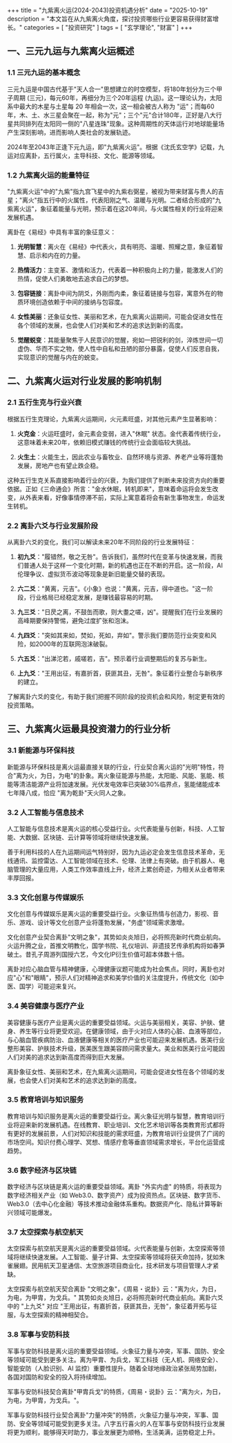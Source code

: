 +++
title = "九紫离火运(2024-2043)投资机遇分析"
date = "2025-10-19"
description = "本文旨在从九紫离火角度，探讨投资哪些行业更容易获得财富增长。"
categories = [
    "投资研究"
]
tags = [
    "玄学理论",
    "财富"
]
+++

## 一、三元九运与九紫离火运概述

### 1.1 三元九运的基本概念

三元九运是中国古代基于"天人合一"思想建立的时空模型，将180年划分为三个甲子周期 (三元)，每元60年，再细分为三个20年运程 (九运)。这一理论认为，太阳系中最大的木星与土星每 20 年相会一次，这一相会被古人称为 "运"；而每60年，木、土、水三星会聚在一起，称为"元"；三个"元"合计180年，正好是八大行星共同排列在太阳同一侧的"八星连珠"现象。这种周期性的天体运行对地球能量场产生深刻影响，进而影响人类社会的发展轨迹。

2024年至2043年正逢下元九运，即"九紫离火运"。根据《沈氏玄空学》记载，九运对应离卦，五行属火，主导科技、文化、能源等领域。

### 1.2 九紫离火运的能量特征

"九紫离火运"中的"九紫"指九宫飞星中的九紫右弼星，被视为带来财富与贵人的吉星；"离火"指五行中的火属性，代表阳刚之气、温暖与光明。二者结合形成的"九紫离火运"，象征着能量与光明，预示着在这20年间，与火属性相关的行业将迎来发展机遇。

离卦在《易经》中具有丰富的象征意义：

1. **光明智慧**：离火在《易经》中代表火，具有明亮、温暖、照耀之意，象征着智慧、启示和内在的力量。

2. **热情活力**：主变革、激情和活力，代表着一种积极向上的力量，能激发人们的热情，促使人们勇敢地去追求自己的梦想。

3. **包容链接**：离卦中间为阴爻，外刚而内柔，象征着链接与包容，寓意外在的物质环境创造依赖于中间的接纳与包容度。

4. **女性美丽**：还象征女性、美丽和艺术，在九紫离火运期间，可能会促进女性在各个领域的发展，也会使人们对美和艺术的追求达到新的高度。

5. **觉醒蜕变**：其能量聚焦于人民意识的觉醒，宛如一把锐利的剑，淬炼世间一切虚伪、华而不实之物，使人性中自私和丑陋的部分暴露，促使人们反思自我，实现意识的觉醒与内在的蜕变。

## 二、九紫离火运对行业发展的影响机制

### 2.1 五行生克与行业兴衰

根据五行生克理论，九紫离火运期间，火元素旺盛，对其他元素产生显著影响：

1. **火克金**：火运旺盛时，金元素会变弱，进入"休眠" 状态。金代表着传统行业，这意味着未来20年，依赖旧模式赚钱的传统行业会面临较大挑战。

2. **火生土**：火能生土，因此农业与畜牧业、自然环境与资源、养老产业等将蓬勃发展，房地产也有望止跌企稳。

这种五行生克关系直接影响着行业的兴衰，为我们提供了判断未来投资方向的重要依据。正如《三命通会》所言："金水休眠，转机即来"，意味着命运将会发生改变，从外表来看，好像事情停滞不前，实际上寓意着将会有新生事物发生，命运发生转机。

### 2.2 离卦六爻与行业发展阶段

从离卦六爻的变化，我们可以解读未来20年不同阶段的行业发展特征：

1. **初九爻**："履错然，敬之无咎"。告诉我们，虽然时代在变革与快速发展，而我们普通人处于这样一个变化时期，新的机遇也正在不断的开启。这一阶段，AI伦理争议、虚拟货币波动等现象是新旧能量交替的表现。

2. **六二爻**："黄离，元吉"。《小象》也说："黄离，元吉，得中道也。"这一阶段，行业格局已经稳定发展，是赚钱最容易的时期。

3. **九三爻**："日昃之离，不鼓缶而歌，则大耋之嗟，凶"。提醒我们在行业发展的高峰期要保持警惕，避免过度扩张和泡沫。

4. **九四爻**："突如其来如，焚如，死如，弃如"。警示我们要防范行业突变和风险，如2000年的互联网泡沫破裂。

5. **六五爻**："出涕沱若，戚嗟若，吉"。预示着行业调整期后的复苏与新生。

6. **上九爻**："王用出征，有嘉折首，获匪其丑，无咎"。象征着行业整合与新秩序的建立。

了解离卦六爻的变化，有助于我们把握不同阶段的投资机会和风险，制定更有效的投资策略。

## 三、九紫离火运最具投资潜力的行业分析

### 3.1 新能源与环保科技

新能源与环保科技是离火运最直接关联的行业，行业契合离火运的"光明"特性，符合"离为火，为日，为电"的卦象。离火象征能源与热能，太阳能、风能、氢能、核能等清洁能源产业将加速发展。光伏发电效率已突破30%临界点，氢能储能成本七年降八成，恰应 "离为乾卦"天火同人之象。

### 3.2 人工智能与信息技术

人工智能与信息技术是离火运的核心受益行业。火代表能量与创新，科技、人工智能、大数据、区块链、云计算等领域将继续快速发展。

善于利用科技的人在九运期间运气特别好，因为九运必定会发生信息技术革命，无线通讯、监控雷达、人工智能领域在技术、伦理、法律上有突破。由于机器人、电脑管理的大量应用，人类工作效率直线上升，经济上累创奇迹，为相关从业者带来丰厚回报。

### 3.3 文化创意与传媒娱乐

文化创意与传媒娱乐是离火运的重要受益行业。火象征热情与创造力，影视、音乐、游戏、设计等文化创意产业将蓬勃发展，"务虚"领域需求激增。

文化创意产业契合离卦"文明之象"，其势如炎炎旭日，必将照亮新时代商业航向。火运升腾之业，首推文明教化，国学书院、礼仪培训、非遗技艺传承机构将如春笋破土。昔孔子周游列国授六艺，今文化IP衍生价值可超本体数十倍。

离卦对应心脑血管与精神健康，心理健康议题可能成为社会焦点。同时，离卦也对应"心"和"眼睛"，预示人们对精神追求和美学价值的关注度提升，传统文化（如中医、国学）可能迎来复兴。

### 3.4 美容健康与医疗产业

美容健康与医疗产业是离火运的重要受益领域。火运与美丽相关，美容、护肤、健身、养生等行业将更受欢迎。在健康领域，由于火对应人体的心脏、血液等部位，与心脑血管疾病防治、血液健康等相关的医疗产业也可能迎来发展机遇。医美行业整形美容、护肤技术升级，医美医生跟美容顾问需求量大。美业和医美行业可能因人们对美的追求达到新高度而得到巨大发展。

离卦象征女性、美丽和艺术，在九紫离火运期间，可能会促进女性在各个领域的发展，也会使人们对美和艺术的追求达到新的高度。

### 3.5 教育培训与知识服务

教育培训与知识服务是离火运的重要受益行业。离火象征光明与智慧，教育培训行业将迎来新的发展机遇。在线教育、职业培训、文化艺术培训等各类教育形式都将有更好的发展前景，人们对知识和技能的需求旺盛，为教育培训行业提供了广阔的市场空间。知识付费心理学、冥想、情感疗愈等垂直领域需求增长，平台化运营成趋势。

### 3.6 数字经济与区块链

数字经济与区块链是离火运的重要受益领域。离卦 "外实内虚" 的特质，将表现为数字经济相关产业（如 Web3.0、数字资产）成为投资热点。区块链、数字货币、Web3.0（去中心化金融）等技术推动金融体系重构。数据资产化、隐私计算等新兴领域可能爆发。

### 3.7 太空探索与航空航天

太空探索与航空航天是离火运的重要受益领域。火代表能量与创新，太空探索等领域将继续快速发展。人工智能、量子计算、太空探索等领域将获天命加持，犹如朱雀展翅。民用航天卫星通信、太空旅游项目商业化，技术研发与项目管理人才紧缺。

太空探索与航空航天契合离卦 "文明之象"，《周易・说卦》云："离为火，为日，为电，为甲胄，为戈兵。" 其势如炎炎旭日，必将照亮新时代商业航向。离卦六爻中的 "上九爻" 对应 "王用出征，有嘉折首，获匪其丑，无咎"，象征着开拓与征服，与太空探索的精神相契合。

### 3.8 军事与安防科技

军事与安防科技是离火运的重要受益领域。火象征力量与冲突，军事、国防、安全等领域可能受到更多关注。离为甲胄、为兵戈，军工科技（无人机、网络安全）、智能安防（人脸识别、AI 监控）重要性提升。随着全球地缘政治紧张局势加剧，各国对国防和安全的投入将持续增加。

军事与安防科技契合离卦"甲胄兵戈"的特质，《周易・说卦》云："离为火，为日，为电，为甲胄，为戈兵。"。

军事与安防科技行业契合离卦"力量冲突"的特质，火象征力量与冲突，军事、国防、安全等领域可能受到更多关注。八字五行喜火的人在军事与安防科技行业发展将更为顺利，能够得天时助力，事业发展更为顺畅，生活美满，运势稳定上升。

